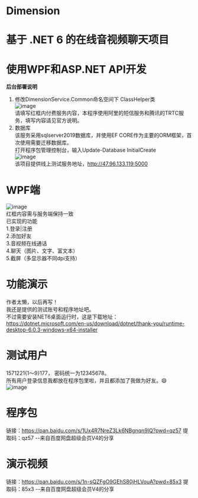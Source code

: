 # Dimension
# 基于 .NET 6 的在线音视频聊天项目
# 使用WPF和ASP.NET API开发
**后台部署说明**  
1. 修改DimensionService.Common命名空间下 ClassHelper类  
![image](https://user-images.githubusercontent.com/84434846/159858628-cfcd7669-fae3-41b6-bd74-700e117c8870.png)  
请填写红框内付费服务内容，本程序使用阿里的短信服务和腾讯的TRTC服务，填写内容请见官方说明。  
2. 数据库  
该服务采用sqlserver2019数据库，并使用EF CORE作为主要的ORM框架，首次使用需要迁移数据库。  
打开程序包管理控制台，输入Update-Database InitialCreate  
![image](https://user-images.githubusercontent.com/84434846/159859559-e69a1d8e-fe6a-42f6-841e-980b20533ad4.png)  
该项目提供线上测试服务地址，http://47.96.133.119:5000  
# WPF端  
![image](https://user-images.githubusercontent.com/84434846/159860811-31419d6d-97a0-4f40-9536-c555d6140fd4.png)  
红框内容需与服务端保持一致  
已实现的功能  
1.登录|注册  
2.添加好友  
3.音视频在线通话  
4.聊天（图片、文字、富文本）  
5.截屏（多显示器不同dpi支持）  
# 功能演示
作者太懒，以后再写！  
我还是提供的测试账号和程序地址吧。  
不过需要安装NET6桌面运行时，这是下载地址：https://dotnet.microsoft.com/en-us/download/dotnet/thank-you/runtime-desktop-6.0.3-windows-x64-installer  
# 测试用户  
1571221{1～9}177，
密码统一为12345678。  
所有用户登录信息我都放在程序包里啦，并且都添加了我做为好友。😄  
![image](https://user-images.githubusercontent.com/84434846/159868799-ed024f69-d91f-48d7-a52f-961502a89445.png)  
# 程序包
链接：https://pan.baidu.com/s/1Ux4R7NreZ3Lk6NBgnqn9IQ?pwd=qz57 
提取码：qz57 
--来自百度网盘超级会员V4的分享
# 演示视频
链接：https://pan.baidu.com/s/1n-sQZFgO9GEhS80jHLVouA?pwd=85x3 
提取码：85x3 
--来自百度网盘超级会员V4的分享
